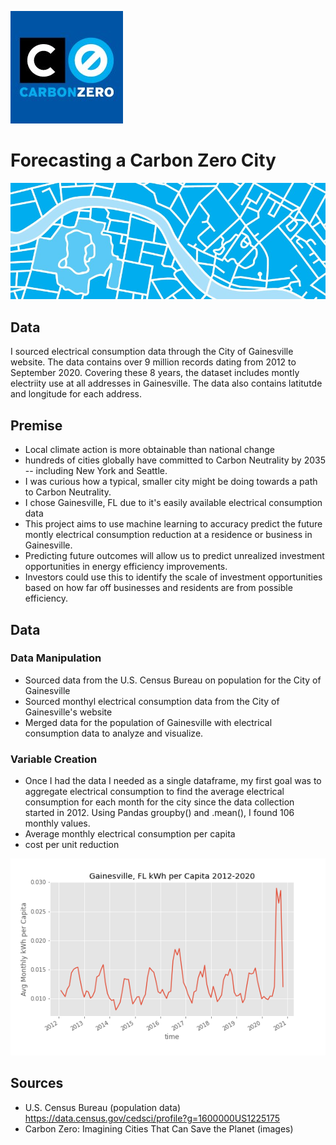 ![Carbon Zero City logo](images/CO20_logo.jpg)

# Forecasting a Carbon Zero City 

![Carbon Zero City Map](images/CO20_map.jpg)

## Data

I sourced electrical consumption data through the City of Gainesville website. The data contains over 9 million records dating from 2012 to September 2020. Covering these 8 years, the dataset includes montly electriity use at all addresses in Gainesville. The data also contains latitutde and longitude for each address.

## Premise 

* Local climate action is more obtainable than national change
* hundreds of cities globally have committed to Carbon Neutrality by 2035 -- including New York and Seattle. 
* I was curious how a typical, smaller city might be doing towards a path to Carbon Neutrality. 
* I chose Gainesville, FL due to it's easily available electrical consumption data 
* This project aims to use machine learning to accuracy predict the future montly electrical consumption reduction at a residence or business in Gainesville. 
* Predicting future outcomes will allow us to predict unrealized investment opportunities in energy efficiency improvements.
* Investors could use this to identify the scale of investment opportunities based on how far off businesses and residents are from possible efficiency. 

## Data

### Data Manipulation 

* Sourced data from the U.S. Census Bureau on population for the City of Gainesville
* Sourced monthyl electrical consumption data from the City of Gainesville's website
* Merged data for the population of Gainesville with electrical consumption data to analyze and visualize.

### Variable Creation
* Once I had the data I needed as a single dataframe, my first goal was to aggregate electrical consumption to find the average electrical consumption for each month for the city since the data collection started in 2012. Using Pandas groupby() and .mean(), I found 106 monthly values. 
* Average monthly electrical consumption per capita 
* cost per unit reduction 

![Avg Monthly kWh per Capita](images/kWh_per_capita.png)

## Sources
* U.S. Census Bureau (population data)
https://data.census.gov/cedsci/profile?g=1600000US1225175
* Carbon Zero: Imagining Cities That Can Save the Planet (images)